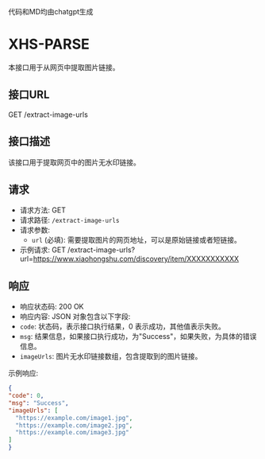 代码和MD均由chatgpt生成

# XHS-PARSE
本接口用于从网页中提取图片链接。

## 接口URL
GET /extract-image-urls


## 接口描述

该接口用于提取网页中的图片无水印链接。

## 请求

- 请求方法: GET
- 请求路径: `/extract-image-urls`
- 请求参数:
  - `url` (必填): 需要提取图片的网页地址，可以是原始链接或者短链接。
- 示例请求:
GET /extract-image-urls?url=https://www.xiaohongshu.com/discovery/item/XXXXXXXXXXX 

## 响应

- 响应状态码: 200 OK
- 响应内容: JSON 对象包含以下字段:
- `code`: 状态码，表示接口执行结果，0 表示成功，其他值表示失败。
- `msg`: 结果信息，如果接口执行成功，为"Success"，如果失败，为具体的错误信息。
- `imageUrls`: 图片无水印链接数组，包含提取到的图片链接。

示例响应:

```json
{
"code": 0,
"msg": "Success",
"imageUrls": [
  "https://example.com/image1.jpg",
  "https://example.com/image2.jpg",
  "https://example.com/image3.jpg"
]
}
